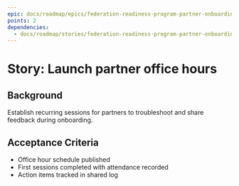 ```yaml
---
epic: docs/roadmap/epics/federation-readiness-program-partner-onboarding.md
points: 2
dependencies:
  - docs/roadmap/stories/federation-readiness-program-partner-onboarding-04-workshop-curriculum.md
---
```

# Story: Launch partner office hours

## Background
Establish recurring sessions for partners to troubleshoot and share feedback during onboarding.

## Acceptance Criteria
- Office hour schedule published
- First sessions completed with attendance recorded
- Action items tracked in shared log
